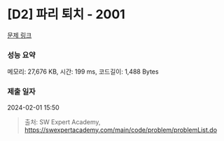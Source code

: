 # [D2] 파리 퇴치 - 2001 

[문제 링크](https://swexpertacademy.com/main/code/problem/problemDetail.do?contestProbId=AV5PzOCKAigDFAUq) 

### 성능 요약

메모리: 27,676 KB, 시간: 199 ms, 코드길이: 1,488 Bytes

### 제출 일자

2024-02-01 15:50



> 출처: SW Expert Academy, https://swexpertacademy.com/main/code/problem/problemList.do